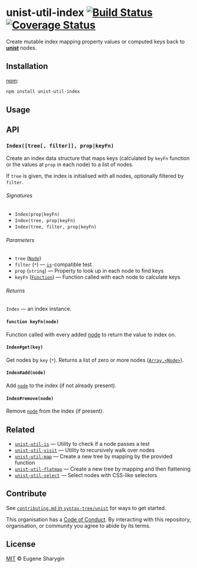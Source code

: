 # unist-util-index [![Build Status][travis-badge]][travis] [![Coverage Status][codecov-badge]][codecov]

Create mutable index mapping property values or computed keys back to
[**unist**][unist] nodes.

## Installation

[npm][]:

```bash
npm install unist-util-index
```

## Usage

## API

### `Index([tree[, filter]], prop|keyFn)`

Create an index data structure that maps keys (calculated by `keyFn` function
or the values at `prop` in each node) to a list of nodes.

If `tree` is given, the index is initialised with all nodes, optionally
filtered by `filter`.

###### Signatures

*   `Index(prop|keyFn)`
*   `Index(tree, prop|keyFn)`
*   `Index(tree, filter, prop|keyFn)`

###### Parameters

*   `tree` ([`Node`][node])
*   `filter` (`*`) — [`is`][is]-compatible test
*   `prop` (`string`) — Property to look up in each node to find keys
*   `keyFn` ([`Function`][keyfn]) — Function called with each node to calculate
    keys

###### Returns

`Index` — an index instance.

#### `function keyFn(node)`

Function called with every added [node][] to return the value to index on.

#### `Index#get(key)`

Get nodes by `key` (`*`).
Returns a list of zero or more nodes ([`Array.<Node>`][node]).

#### `Index#add(node)`

Add [`node`][node] to the index (if not already present).

#### `Index#remove(node)`

Remove [`node`][node] from the index (if present).

## Related

*   [`unist-util-is`](https://github.com/syntax-tree/unist-util-is)
    — Utility to check if a node passes a test
*   [`unist-util-visit`](https://github.com/syntax-tree/unist-util-visit)
    — Utility to recursively walk over nodes
*   [`unist-util-map`](https://github.com/syntax-tree/unist-util-map)
    — Create a new tree by mapping by the provided function
*   [`unist-util-flatmap`](https://gitlab.com/staltz/unist-util-flatmap)
    — Create a new tree by mapping and then flattening
*   [`unist-util-select`](https://github.com/syntax-tree/unist-util-select)
    — Select nodes with CSS-like selectors

## Contribute

See [`contributing.md` in `syntax-tree/unist`][contributing] for ways to get
started.

This organisation has a [Code of Conduct][coc].  By interacting with this
repository, organisation, or community you agree to abide by its terms.

## License

[MIT][license] © Eugene Sharygin

<!-- Definitions -->

[travis-badge]: https://img.shields.io/travis/syntax-tree/unist-util-index.svg

[travis]: https://travis-ci.org/syntax-tree/unist-util-index

[codecov-badge]: https://img.shields.io/codecov/c/github/syntax-tree/unist-util-index.svg

[codecov]: https://codecov.io/github/syntax-tree/unist-util-indexs

[npm]: https://docs.npmjs.com/cli/install

[license]: license

[contributing]: https://github.com/syntax-tree/unist/blob/master/contributing.md

[coc]: https://github.com/syntax-tree/unist/blob/master/code-of-conduct.md

[unist]: https://github.com/syntax-tree/unist

[node]: https://github.com/syntax-tree/unist#node

[is]: https://github.com/syntax-tree/unist-util-is

[keyfn]: #function-keyfnnode
